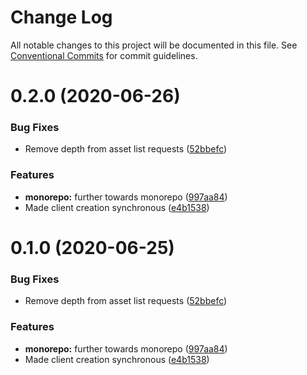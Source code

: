 # Change Log

All notable changes to this project will be documented in this file.
See [Conventional Commits](https://conventionalcommits.org) for commit guidelines.

# 0.2.0 (2020-06-26)


### Bug Fixes

* Remove depth from asset list requests ([52bbefc](https://github.com/haved/cognite-sdk-js/commit/52bbefc689ec2f89907569520b41cf7c3df92ce1))


### Features

* **monorepo:** further towards monorepo ([997aa84](https://github.com/haved/cognite-sdk-js/commit/997aa845217516a2bdf20ec1b569ba911a1b2e60))
* Made client creation synchronous ([e4b1538](https://github.com/haved/cognite-sdk-js/commit/e4b15387194d632c322ff65e367fa4d0aa0ad69d))





# 0.1.0 (2020-06-25)


### Bug Fixes

* Remove depth from asset list requests ([52bbefc](https://github.com/cognitedata/cognite-sdk-js/commit/52bbefc689ec2f89907569520b41cf7c3df92ce1))


### Features

* **monorepo:** further towards monorepo ([997aa84](https://github.com/cognitedata/cognite-sdk-js/commit/997aa845217516a2bdf20ec1b569ba911a1b2e60))
* Made client creation synchronous ([e4b1538](https://github.com/cognitedata/cognite-sdk-js/commit/e4b15387194d632c322ff65e367fa4d0aa0ad69d))
